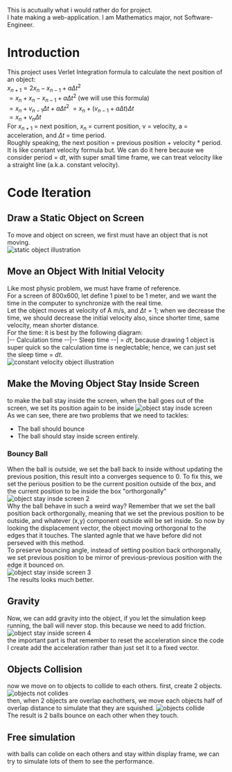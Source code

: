 This is acutually what i would rather do for project.  
I hate making a web-application. I am Mathematics major, not Software-Engineer.  
# Introduction
This project uses Verlet Integration formula to calculate the next position of an object:  
$x_{n+1} = 2x_n - x_{n-1} + a \Delta t^2$  
$= x_n + x_n - x_{n-1} + a \Delta t^2$ (we will use this formula)  
$= x_n + v_{n-1} \Delta t + a \Delta t^2$
$= x_n + (v_{n-1} + a \Delta t)\Delta t$  
$= x_n + v_n \Delta t$  
For $x_{n+1}$ = next position, $x_n$ = current position, v = velocity, a = acceleration, and $\Delta t$ = time period.  
Roughly speaking, the next position = previous position + velocity * period.  
It is like constant velocity formula but. We can do it here because we consider period = $dt$, with super small time frame, we can treat velocity like a straight line (a.k.a. constant velocity).  
# Code Iteration
## Draw a Static Object on Screen
To move and object on screen, we first must have an object that is not moving.  
![static object illustration](https://github.com/ARandomStrangerr/particle-sim/blob/main/Screenshot%202024-08-28%20at%206.38.34%20PM.png)
## Move an Object With Initial Velocity
Like most physic problem, we must have frame of reference.  
For a screen of 800x600, let define 1 pixel to be 1 meter, and we want the time in the computer to synchronize with the real time.  
Let the object moves at velocity of A m/s, and $\Delta t = 1$; when we decrease the time, we should decrease the initial velocity also, since shorter time, same velocity, mean shorter distance.  
For the time: it is best by the following diagram:  
|-- Calculation time --|-- Sleep time --| = $dt$, because drawing 1 object is super quick so the calculation time is neglectable; hence, we can just set the sleep time = $dt$.  
![constant velocity object illustration](https://github.com/ARandomStrangerr/particle-sim/blob/main/constantVelocity.gif)
## Make the Moving Object Stay Inside Screen
to make the ball stay inside the screen, when the ball goes out of the screen, we set its position again to be inside
![object stay insde screen](https://github.com/ARandomStrangerr/particle-sim/blob/main/constantVelocityStayInScreen.gif)  
As we can see, there are two problems that we need to tackles:  
- The ball should bounce
- The ball should stay inside screen entirely.
### Bouncy Ball
When the ball is outside, we set the ball back to inside without updating the previous position, this result into a converges sequence to 0.
To fix this, we set the perious position to be the current position outside of the box, and the current position to be inside the box "orthorgonally"  
![object stay insde screen 2](https://github.com/ARandomStrangerr/particle-sim/blob/main/constantVectorStayInScreen1.gif)  
Why the ball behave in such a weird way? Remember that we set the ball position back orthorgonally, meaning that we set the previous position to be outside, and whatever (x,y) component outside will be set inside.
So now by looking the displacement vector, the object moving orthorgonal to the edges that it touches. The slanted agnle that we have before did not perseved with this method.  
To preserve bouncing angle, instead of setting position back orthorgonally, we set previous position to be mirror of previous-previous position with the edge it bounced on.  
![object stay inside screen 3](https://github.com/ARandomStrangerr/particle-sim/blob/main/constantVectorStayInScreen2.gif)  
The results looks much better.
## Gravity
Now, we can add gravity into the object, if you let the simulation keep running, the ball will never stop. this because we need to add friction.  
![object stay inside screen 4](https://github.com/ARandomStrangerr/particle-sim/blob/main/constantVectorStayInScreen3.gif)  
the important part is that remember to reset the acceleration since the code I create add the acceleration rather than just set it to a fixed vector.
## Objects Collision
now we move on to objects to collide to each others.
first, create 2 objects.
![objects not colides](https://github.com/ARandomStrangerr/particle-sim/blob/main/TwoObjects1.gif)  
then, when 2 objects are overlap eachothers, we move each objects half of overlap distance to simulate that they are squished. 
![objects collide](https://github.com/ARandomStrangerr/particle-sim/blob/main/TwoObjects2.gif)  
The result is 2 balls bounce on each other when they touch.
## Free simulation
with balls can colide on each others and stay within display frame, we can try to simulate lots of them to see the performance.
